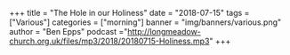 +++
title = "The Hole in our Holiness"
date = "2018-07-15"
tags = ["Various"]
categories = ["morning"]
banner = "img/banners/various.png"
author = "Ben Epps"
podcast ="http://longmeadow-church.org.uk/files/mp3/2018/20180715-Holiness.mp3"
+++
